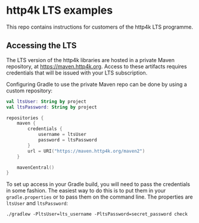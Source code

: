# http4k LTS examples

This repo contains instructions for customers of the http4k LTS programme.

## Accessing the LTS

The LTS version of the http4k libraries are hosted in a private Maven repository, at https://maven.http4k.org. Access to these artifacts requires credentials that will be issued with your LTS subscription.

Configuring Gradle to use the private Maven repo can be done by using a custom repository: 

```kotlin
val ltsUser: String by project
val ltsPassword: String by project

repositories {
    maven {
        credentials {
            username = ltsUser
            password = ltsPassword
        }
        url = URI("https://maven.http4k.org/maven2")
    }

    mavenCentral()
}
```

To set up access in your Gradle build, you will need to pass the credentials in some fashion. The easiest way to do this is to put them in your `gradle.properties` or to pass them on the command line. The properties are `ltsUser` and `ltsPassword`:

```shell
./gradlew -PltsUser=lts_username -PltsPassword=secret_password check
```
